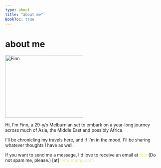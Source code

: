 ```yaml
---
type: about
title: "about me"
BookToc: true
---
```

# about me

<img src="/images/myself.jpg" width="250" height="200" alt="Finn">
 
Hi, I'm Finn, a 29-y/o Melburnian set to embark on a year-long journey across much of Asia, the Middle East and possibly Africa. 

I'll be chronicling my travels here, and if I'm in the mood, I'll be sharing whatever thoughts I have as well.

If you want to send me a message, I'd love to receive an email at <span style="color: #F6EB61;">finn</span> <span class="nospam"> (Do not spam me, please.) </span> [at] <span style="color: #F6EB61;">letterstamp.com</span>